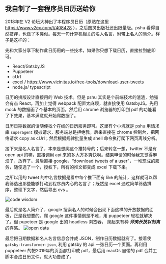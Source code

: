 我自制了一套程序员日历送给你
---

2018年在 V2 论坛大神出了本程序员日历（原贴在这里 https://www.v2ex.com/t/408428 ），之后图灵出版社还出限量版。pshu 看得自然技痒，也做了本类似。每天一句计算机相关的名人名言，附带上名人的简介。样子是这样的：



先和大家分享下制作此日历用的一些技术，如果你只想下载日历，直接拉到底即可。

* React/GatsbyJS
* Puppeteer
* cUrl
* excel / https://www.vicinitas.io/free-tools/download-user-tweets
* node.js/ typescript

日历的排版设计直接用的 Web 技术。但是 pshu 其实是个前端技术的渣渣，勉强会有点 React，再加上觉得 webpack 配置太麻烦，就直接使用 GatsbyJS。先用 mock 的数据画了个基本的页面，然后用 chrome 浏览器的打印到 pdf 的功能看了下效果，基本满意就开始爬数据了。

日历日期数据的话随便找个在线的日历服务即可。这里有个小坑就是 pshu 用请求库 `superagent` 模拟请求，服务端总是拒绝我。后来直接在 chrome 控制台，把网络请求 copy as cUrl；然后根据规律批量生成 shell 命令执行爬下网页离线分析。

接下来是名人名言了，本来是想爬这个推特号的；后来转念一想，twitter 不是有 open api 的嘛，直接调用 api 来的多大方多爽快啊。结果申请的时候我又觉得麻烦了，放弃了。最后直接 google，“download tweets of a user”，一堆现成的服务，随便选了一个，授权下，所有的推文都变成 excel 下载下来。

之所以用的 tweet 的中名言数据是看中每个推下面有 like 的统计，这样就可以帮我筛选出那些能够打动到程序员内心的名言了；既然是 excel 通过简单筛选排序，整理下文字，然后导出 cvs 。

![code wisdom](http://cdn2.51ulong.com/18-11-9/94816503.jpg)

最后就是名人简介了，google 搜索名人的时候会出现下面这样的开放数据的面板，正是我想要的。爬 google 这件事情倒是不难，用 puppeteer 轻松就解决了。但 pupeteer 是 google 出的 headless 浏览器， 爬起来有种 ***师夷长技以制夷*** 的喜感。
![open data](http://cdn2.51ulong.com/18-11-10/55195630.jpg)

最后把日期数据和名人名言信息合并成 JSON，制作日历数据就有了。接着使 `gatsby-transformer-json`, 利用 gatsby 的 api 一张日历一个页面。再利用 puppeteer 的把2019年的页面都打印成 pdf，最后用 macOs 自带的 pdf 合并工脚本合成日历文件，就大功告成了。
<!--stackedit_data:
eyJoaXN0b3J5IjpbLTc1OTY5NTA0NSwtMTIzMDMwNDM5NywtOT
kyNDY3Mzc5LC0xMjE1MjQ4Nzg5LDg4NDY3MTgzNywxNTk1NTgy
Nzg2LDEzNjAzMzY2MTIsLTI2NjI0Njg5MCwtMTU2NDc2MzgzNi
w4Mjc5OTQwMjcsNzY0NDkxOTU4XX0=
-->